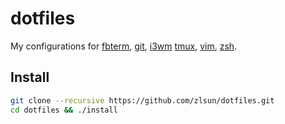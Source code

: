# dotfiles

My configurations for
[fbterm](https://github.com/zlsun/dotfiles/blob/master/files/fbtermrc),
[git](https://github.com/zlsun/dotfiles/blob/master/files/gitconfig),
[i3wm](https://github.com/zlsun/dotfiles/blob/master/files/i3/config)
[tmux](https://github.com/zlsun/dotfiles/blob/master/files/tmux.conf),
[vim](https://github.com/zlsun/dotfiles/blob/master/files/vimrc),
[zsh](https://github.com/zlsun/dotfiles/blob/master/files/zshrc).

## Install

```bash
git clone --recursive https://github.com/zlsun/dotfiles.git
cd dotfiles && ./install
```
